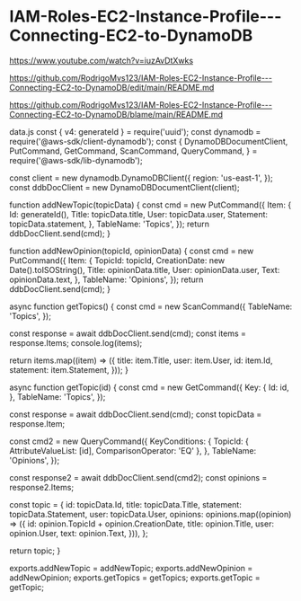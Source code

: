 # IAM-Roles-EC2-Instance-Profile---Connecting-EC2-to-DynamoDB


https://www.youtube.com/watch?v=iuzAvDtXwks


https://github.com/RodrigoMvs123/IAM-Roles-EC2-Instance-Profile---Connecting-EC2-to-DynamoDB/edit/main/README.md

https://github.com/RodrigoMvs123/IAM-Roles-EC2-Instance-Profile---Connecting-EC2-to-DynamoDB/blame/main/README.md


data.js
const { v4: generateId } = require('uuid');
const dynamodb = require('@aws-sdk/client-dynamodb');
const {
  DynamoDBDocumentClient,
  PutCommand,
  GetCommand,
  ScanCommand,
  QueryCommand,
} = require('@aws-sdk/lib-dynamodb');

const client = new dynamodb.DynamoDBClient({
  region: 'us-east-1',
});
const ddbDocClient = new DynamoDBDocumentClient(client);

function addNewTopic(topicData) {
  const cmd = new PutCommand({
    Item: {
      Id: generateId(),
      Title: topicData.title,
      User: topicData.user,
      Statement: topicData.statement,
    },
    TableName: 'Topics',
  });
  return ddbDocClient.send(cmd);
}

function addNewOpinion(topicId, opinionData) {
  const cmd = new PutCommand({
    Item: {
      TopicId: topicId,
      CreationDate: new Date().toISOString(),
      Title: opinionData.title,
      User: opinionData.user,
      Text: opinionData.text,
    },
    TableName: 'Opinions',
  });
  return ddbDocClient.send(cmd);
}

async function getTopics() {
  const cmd = new ScanCommand({
    TableName: 'Topics',
  });

  const response = await ddbDocClient.send(cmd);
  const items = response.Items;
  console.log(items);

  return items.map((item) => ({
    title: item.Title,
    user: item.User,
    id: item.Id,
    statement: item.Statement,
  }));
}

async function getTopic(id) {
  const cmd = new GetCommand({
    Key: {
      Id: id,
    },
    TableName: 'Topics',
  });

  const response = await ddbDocClient.send(cmd);
  const topicData = response.Item;

  const cmd2 = new QueryCommand({
    KeyConditions: {
      TopicId: {
        AttributeValueList: [id],
        ComparisonOperator: 'EQ'
      },
    },
    TableName: 'Opinions',
  });

  const response2 = await ddbDocClient.send(cmd2);
  const opinions = response2.Items;

  const topic = {
    id: topicData.Id,
    title: topicData.Title,
    statement: topicData.Statement,
    user: topicData.User,
    opinions: opinions.map((opinion) => ({
      id: opinion.TopicId + opinion.CreationDate,
      title: opinion.Title,
      user: opinion.User,
      text: opinion.Text,
    })),
  };

  return topic;
}

exports.addNewTopic = addNewTopic;
exports.addNewOpinion = addNewOpinion;
exports.getTopics = getTopics;
exports.getTopic = getTopic;


